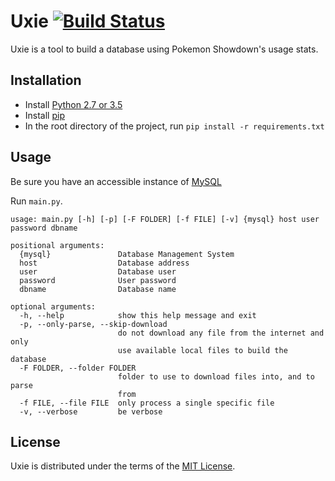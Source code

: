# Uxie [![Build Status](https://travis-ci.org/Protectator/Uxie.svg?branch=master)](https://travis-ci.org/Protectator/Uxie)

Uxie is a tool to build a database using Pokemon Showdown's usage stats.

## Installation

- Install [Python 2.7 or 3.5](https://www.python.org/)
- Install [pip](https://pip.pypa.io/en/stable/installing/)
- In the root directory of the project, run `pip install -r requirements.txt`

## Usage

Be sure you have an accessible instance of [MySQL](http://www.mysql.com/)

Run `main.py`.

    usage: main.py [-h] [-p] [-F FOLDER] [-f FILE] [-v] {mysql} host user password dbname
    
    positional arguments:
      {mysql}               Database Management System
      host                  Database address
      user                  Database user
      password              User password
      dbname                Database name

    optional arguments:
      -h, --help            show this help message and exit
      -p, --only-parse, --skip-download
                            do not download any file from the internet and only
                            use available local files to build the database
      -F FOLDER, --folder FOLDER
                            folder to use to download files into, and to parse
                            from
      -f FILE, --file FILE  only process a single specific file
      -v, --verbose         be verbose


## License

Uxie is distributed under the terms of the [MIT License](LICENSE).
